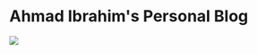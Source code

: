 # Ahmad Ibrahim's Personal Blog

<img src="https://cdn.pbrd.co/images/HdbuqFw.png">
<img src="">
<img src="">
<img src="">
<img src="">
<img src="">
<img src="">
